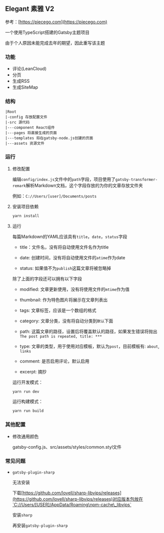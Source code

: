 ## Elegant 素雅 V2

参考：[https://piecego.com](https://piecego.com)

一个使用TypeScript搭建的Gatsby主题项目

由于个人原因未能完成去年的期望，因此重写该主题

### 功能

- 评论(LeanCloud)
- 分页
- 生成RSS
- 生成SiteMap

### 结构

```
|Root
|-config 存放配置文件
|-src 源代码
|---component React组件
|---pages 将直接生成的页面
|---templates 将在gatsby-node.js创建的页面
|---assets 资源文件
```


### 运行

1. 修改配置

   编辑`config/index.js`文件中的`path`字段，项目使用了`gatsby-transformer-remark`解析Markdown文档，这个字段存放的为你的文章存放文件夹
   
   例如：`C://Users/[user]/Documents/posts`

2. 安装项目依赖

   ```powershell
   yarn install
   ```

3. 运行

   每篇Markdown的YAML应该具有`title`，`date`，`status`字段

   - title：文件名，没有将自动使用文件名作为title

   - date: 创建时间，没有将自动使用文件的`atime`作为date

   - status: 如果值不为`publish`这篇文章将被忽略掉

   除了上面的字段还可以拥有以下字段

   - modified: 文章更新使用，没有将使用文件的`mtime`作为值
   
   - thumbnail: 作为特色图片将展示在文章列表出

   - tags: 文章标签，应该是一个数组的格式

   - category: 文章分类，没有将自动分类到`默认`下面
   
   - path: 这篇文章的路径，设置后将覆盖默认的路径，如果发生错误将抛出`The post path is repeated, title: ***`
   
   - type: 文章的类型，用于使用对应模板，默认为`post`，目前模板有: `about`, `links`
   
   - comment: 是否启用评论，默认启用
   
   - excerpt: 摘抄

   运行开发模式：

   ```powershell
   yarn run dev
   ```

   运行构建模式：

   ```powershell
   yarn run build
   ```
   
### 其他配置

- 修改通用颜色

  gatsby-config.js、src/assets/styles/common.styl文件

### 常见问题

- `gatsby-plugin-sharp`

  无法安装

  下载[https://github.com/lovell/sharp-libvips/releases](https://github.com/lovell/sharp-libvips/releases)对应版本包放在`C://Users/[USER]/AppData/Roaming\npm-cache\_libvips`

  安装`sharp`

  再安装`gatsby-plugin-sharp`